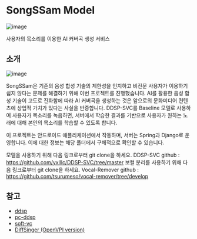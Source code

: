 # SongSSam Model 
![image](https://github.com/ckj18/SongSSam/assets/48816329/39468924-66ce-4ffc-861f-e2ec23e26c79)

사용자의 목소리를 이용한 AI 커버곡 생성 서비스

## 소개

![image](https://github.com/ckj18/SongSSam/assets/48816329/e4ca96a8-dfc2-47aa-b794-99d9bc333e42)


SongSSam은 기존의 음성 합성 기술의 제한성을 인지하고 비전문 사용자가 이용하기 쉽지 않다는 문제를 해결하기 위해 이번 프로젝트를 진행했습니다.
AI를 활용한 음성 합성 기술이 고도로 진화함에 따라 AI 커버곡을 생성하는 것은 앞으로의 문화미디어 컨텐츠에 상업적 가치가 있다는 사실을 반증합니다. DDSP-SVC를 Baseline 모델로 사용하여 사용자가 목소리를 녹음하면, 서버에서 학습한 결과를 기반으로 사용자가 원하는 노래에 대해 본인의 목소리를 학습할 수 있도록 합니다. 

이 프로젝트는 안드로이드 애플리케이션에서 작동하며, 서버는 Spring과 Django로 운영합니다. 이에 대한 정보는 해당 폴더에서 구체적으로 확인할 수 있습니다.

모델을 사용하기 위해 다음 링크로부터 git clone을 하세요. DDSP-SVC github : https://github.com/yxlllc/DDSP-SVC/tree/master
보컬 분리를 사용하기 위해 다음 링크로부터 git clone을 하세요. Vocal-Remover github : https://github.com/tsurumeso/vocal-remover/tree/develop

## 참고
* [ddsp](https://github.com/magenta/ddsp)
* [pc-ddsp](https://github.com/yxlllc/pc-ddsp)
* [soft-vc](https://github.com/bshall/soft-vc)
* [DiffSinger (OpenVPI version)](https://github.com/openvpi/DiffSinger)
